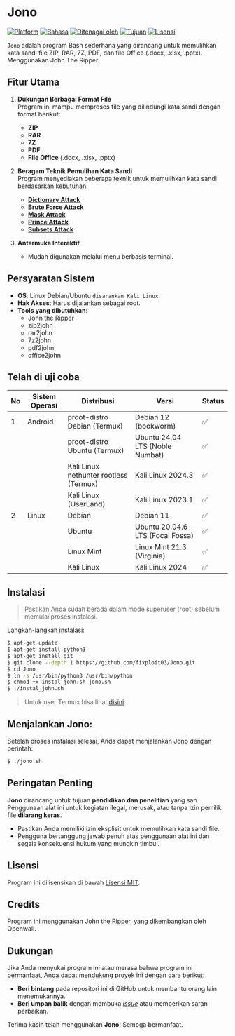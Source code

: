 # Jono 

[![Platform](https://img.shields.io/badge/Platform-Kali_Linux-blue?logo=kali-linux)](https://www.kali.org/)
[![Bahasa](https://img.shields.io/badge/Bahasa-Bash-green?logo=gnu-bash)](https://www.gnu.org/software/bash/)
[![Ditenagai oleh](https://img.shields.io/badge/Ditenagai_oleh-John_the_Ripper-red?logo=lock)](https://github.com/openwall/john)
[![Tujuan](https://img.shields.io/badge/Tujuan-Pemulihan_Kata_Sandi-lightgreen?logo=unlock)](https://www.sciencedirect.com/topics/computer-science/recovery-password)
[![Lisensi](https://img.shields.io/badge/Lisensi-MIT-green?logo=open-source-initiative)](https://github.com/fixploit03/Jono/blob/main/LICENSE)

`Jono` adalah program Bash sederhana yang dirancang untuk memulihkan kata sandi file ZIP, RAR, 7Z, PDF, dan file Office (.docx, .xlsx, .pptx). Menggunakan John The Ripper.

## Fitur Utama 

1. **Dukungan Berbagai Format File**  
   Program ini mampu memproses file yang dilindungi kata sandi dengan format berikut:
   - **ZIP**  
   - **RAR**  
   - **7Z**  
   - **PDF**  
   - **File Office** (.docx, .xlsx, .pptx)
     
2. **Beragam Teknik Pemulihan Kata Sandi**  
   Program menyediakan beberapa teknik untuk memulihkan kata sandi berdasarkan kebutuhan:
   - **[Dictionary Attack](https://github.com/fixploit03/Jono/blob/main/doc/DICT.md)**
   - **[Brute Force Attack](https://github.com/fixploit03/Jono/blob/main/doc/BRUTE.md)**
   - **[Mask Attack](https://github.com/fixploit03/Jono/blob/main/doc/MASK.md)**
   - **[Prince Attack](https://github.com/fixploit03/Jono/blob/main/doc/PRINCE.md)**
   - **[Subsets Attack](https://github.com/fixploit03/Jono/blob/main/doc/SUBSETS.md)**

3. **Antarmuka Interaktif**
   - Mudah digunakan melalui menu berbasis terminal.  

## Persyaratan Sistem
- **OS**: Linux Debian/Ubuntu `disarankan Kali Linux`.
- **Hak Akses**: Harus dijalankan sebagai root.
- **Tools yang dibutuhkan**:
  - John the Ripper
  - zip2john
  - rar2john
  - 7z2john
  - pdf2john
  - office2john

## Telah di uji coba 

| No  | Sistem Operasi | Distribusi                                | Versi           | Status               |
|-----|-----------------|-------------------------------------------|-----------------|----------------------|
| 1   | Android         | proot-distro Debian (Termux)              | Debian 12 (bookworm)       | :white_check_mark:   |
|     |                 | proot-distro Ubuntu (Termux)              | Ubuntu 24.04 LTS (Noble Numbat)    | :white_check_mark:   |
|     |                 | Kali Linux nethunter rootless (Termux)    | Kali Linux 2024.3 | :white_check_mark:   |
|     |                 | Kali Linux (UserLand)                    | Kali Linux 2023.1 | :white_check_mark:   |
| 2   | Linux           | Debian                                    | Debian 11       | :white_check_mark:   |
|     |                 | Ubuntu                                    | Ubuntu 20.04.6 LTS (Focal Fossa)    | :white_check_mark:   |
|     |                 | Linux Mint                                | Linux Mint 21.3 (Virginia)  | :white_check_mark:   |
|     |                 | Kali Linux                                | Kali Linux 2024 | :white_check_mark:   |

  
## Instalasi 
> Pastikan Anda sudah berada dalam mode superuser (root) sebelum memulai proses instalasi.

Langkah-langkah instalasi:


```sh
$ apt-get update
$ apt-get install python3
$ apt-get install git
$ git clone --depth 1 https://github.com/fixploit03/Jono.git
$ cd Jono
$ ln -s /usr/bin/python3 /usr/bin/python
$ chmod +x instal_john.sh jono.sh
$ ./instal_john.sh
```

> Untuk user Termux bisa lihat [disini](https://github.com/fixploit03/Jono/blob/main/doc/TERMUX.md).

## Menjalankan Jono:

Setelah proses instalasi selesai, Anda dapat menjalankan Jono dengan perintah:

```sh
$ ./jono.sh
```

## Peringatan Penting
**Jono** dirancang untuk tujuan **pendidikan dan penelitian** yang sah. Penggunaan alat ini untuk kegiatan ilegal, merusak, atau tanpa izin pemilik file **dilarang keras**.

- Pastikan Anda memiliki izin eksplisit untuk memulihkan kata sandi file.
- Pengguna bertanggung jawab penuh atas penggunaan alat ini dan segala konsekuensi hukum yang mungkin timbul.

## Lisensi 
Program ini dilisensikan di bawah [Lisensi MIT](https://github.com/fixploit03/Jono/blob/main/LICENSE).

## Credits
Program ini menggunakan [John the Ripper](https://github.com/openwall/john), yang dikembangkan oleh Openwall.

## Dukungan

Jika Anda menyukai program ini atau merasa bahwa program ini bermanfaat, Anda dapat mendukung proyek ini dengan cara berikut:
- **Beri bintang** pada repositori ini di GitHub untuk membantu orang lain menemukannya.
- **Beri umpan balik** dengan membuka *[issue](https://github.com/fixploit03/Jono/issues)* atau memberikan saran perbaikan.

Terima kasih telah menggunakan **Jono**! Semoga bermanfaat.
